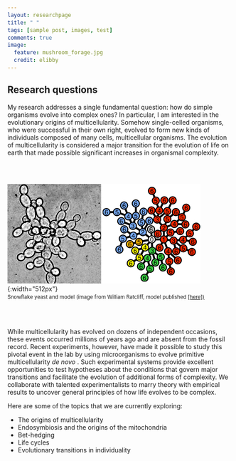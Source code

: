 ```yaml
---
layout: researchpage
title: " "
tags: [sample post, images, test]
comments: true
image:
  feature: mushroom_forage.jpg
  credit: elibby
---
```

## Research questions
My research addresses a single fundamental question: how do simple organisms evolve into complex ones? In particular, I am interested in the evolutionary origins of multicellularity. Somehow single-celled organisms, who were successful in their own right, evolved to form new kinds of individuals composed of many cells, multicellular organisms. The evolution of multicellularity is considered a major transition for the evolution of life on earth that made possible significant increases in organismal complexity.

<br>
<br>	

![snow](/images/snow_model.jpg){:width="512px"}
<br>
<small> Snowflake yeast and model (image from William Ratcliff, model published <a href="http://journals.plos.org/ploscompbiol/article?id=10.1371/journal.pcbi.1003803">[here])</a> </small>

<br>
<br>	
  

While multicellularity has evolved on dozens of independent occasions, these events occurred millions of years ago and are absent from the fossil record. Recent experiments, however, have made it possible to study this pivotal event in the lab by using microorganisms to evolve primitive multicellularity <I> de novo </I>. Such experimental systems provide excellent opportunities to test hypotheses about the conditions that govern major transitions and facilitate the evolution of additional forms of complexity. We collaborate with talented experimentalists to marry theory with empirical results to uncover general principles of how life evolves to be complex.

Here are some of the topics that we are currently exploring:
* The origins of multicellularity
* Endosymbiosis and the origins of the mitochondria
* Bet-hedging
* Life cycles 
* Evolutionary transitions in individuality
